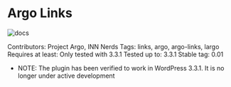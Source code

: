# Argo Links

![docs](https://readthedocs.org/projects/docs/badge/?version=latest "Read our documentation on ReadTheDocs.org")

Contributors: Project Argo, INN Nerds
Tags: links, argo, argo-links, largo
Requires at least: Only tested with 3.3.1
Tested up to: 3.3.1
Stable tag: 0.01

* NOTE: The plugin has been verified to work in WordPress 3.3.1. It is no longer under active development
